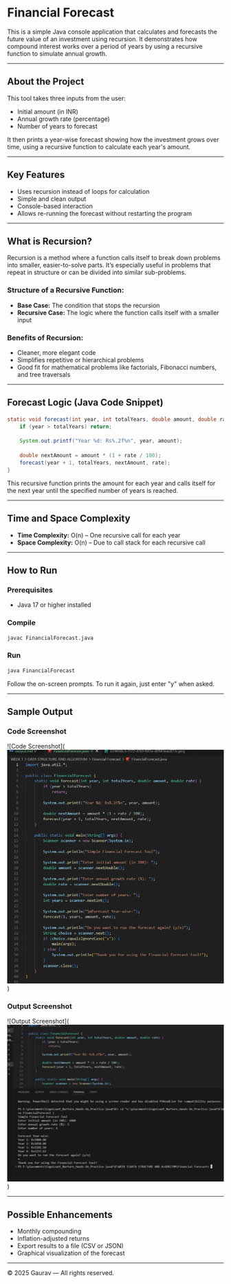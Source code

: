 # Financial Forecast

This is a simple Java console application that calculates and forecasts the future value of an investment using recursion. It demonstrates how compound interest works over a period of years by using a recursive function to simulate annual growth.

---

## About the Project

This tool takes three inputs from the user:

* Initial amount (in INR)
* Annual growth rate (percentage)
* Number of years to forecast

It then prints a year-wise forecast showing how the investment grows over time, using a recursive function to calculate each year's amount.

---

## Key Features

* Uses recursion instead of loops for calculation
* Simple and clean output
* Console-based interaction
* Allows re-running the forecast without restarting the program

---

## What is Recursion?

Recursion is a method where a function calls itself to break down problems into smaller, easier-to-solve parts. It’s especially useful in problems that repeat in structure or can be divided into similar sub-problems.

### Structure of a Recursive Function:

* **Base Case:** The condition that stops the recursion
* **Recursive Case:** The logic where the function calls itself with a smaller input

### Benefits of Recursion:

* Cleaner, more elegant code
* Simplifies repetitive or hierarchical problems
* Good fit for mathematical problems like factorials, Fibonacci numbers, and tree traversals

---

## Forecast Logic (Java Code Snippet)

```java
static void forecast(int year, int totalYears, double amount, double rate) {
    if (year > totalYears) return;

    System.out.printf("Year %d: Rs%.2f%n", year, amount);

    double nextAmount = amount * (1 + rate / 100);
    forecast(year + 1, totalYears, nextAmount, rate);
}
```

This recursive function prints the amount for each year and calls itself for the next year until the specified number of years is reached.

---

## Time and Space Complexity

* **Time Complexity:** O(n) – One recursive call for each year
* **Space Complexity:** O(n) – Due to call stack for each recursive call

---

## How to Run

### Prerequisites

* Java 17 or higher installed

### Compile

```bash
javac FinancialForecast.java
```

### Run

```bash
java FinancialForecast
```

Follow the on-screen prompts. To run it again, just enter "y" when asked.

---

## Sample Output

### Code Screenshot

![Code Screenshot](![alt text](image.png))

### Output Screenshot

![Output Screenshot](![alt text](image-1.png))

---

## Possible Enhancements

* Monthly compounding
* Inflation-adjusted returns
* Export results to a file (CSV or JSON)
* Graphical visualization of the forecast

---

© 2025 Gaurav — All rights reserved.
